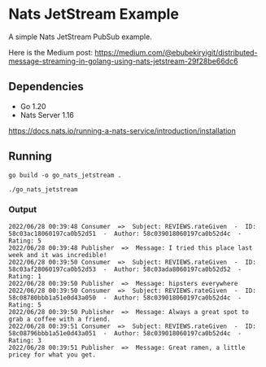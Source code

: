 # Nats JetStream Example

A simple Nats JetStream PubSub example. 

Here is the Medium post: https://medium.com/@ebubekiryigit/distributed-message-streaming-in-golang-using-nats-jetstream-29f28be66dc6

## Dependencies

- Go 1.20
- Nats Server 1.16

https://docs.nats.io/running-a-nats-service/introduction/installation

## Running

```shell
go build -o go_nats_jetstream .
```

```shell
./go_nats_jetstream
```

### Output

```log
2022/06/28 00:39:48 Consumer  =>  Subject: REVIEWS.rateGiven  -  ID: 58c03ac18060197ca0b52d51  -  Author: 58c039018060197ca0b52d4c  -  Rating: 5
2022/06/28 00:39:48 Publisher  =>  Message: I tried this place last week and it was incredible! 
2022/06/28 00:39:50 Consumer  =>  Subject: REVIEWS.rateGiven  -  ID: 58c03af28060197ca0b52d53  -  Author: 58c03ada8060197ca0b52d52  -  Rating: 1
2022/06/28 00:39:50 Publisher  =>  Message: hipsters everywhere
2022/06/28 00:39:50 Consumer  =>  Subject: REVIEWS.rateGiven  -  ID: 58c08780bbb1a51e0d43a050  -  Author: 58c039018060197ca0b52d4c  -  Rating: 5
2022/06/28 00:39:50 Publisher  =>  Message: Always a great spot to grab a coffee with a friend. 
2022/06/28 00:39:51 Consumer  =>  Subject: REVIEWS.rateGiven  -  ID: 58c08796bbb1a51e0d43a051  -  Author: 58c039018060197ca0b52d4c  -  Rating: 3
2022/06/28 00:39:51 Publisher  =>  Message: Great ramen, a little pricey for what you get.
```

